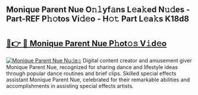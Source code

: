 ## Monique Parent Nue O𝚗𝚕yf𝚊ns L𝚎a𝚔ed N𝚞𝚍es - Part-REF P𝚑𝚘tos Vi𝚍𝚎o - H𝚘𝚝 Part L𝚎a𝚔s K18d8

# <h2><a href="http://kf7t52d.oniu.top/?m=Monique+Parent+Nue">🔗👉 🔴 Monique Parent Nue P𝚑ot𝚘𝚜 V𝚒d𝚎o</a></h2>

[![Monique Parent Nue Nu𝚍e𝚜](https://i.imgur.com/0qMVB7G.gif)](http://kf7t52d.oniu.top/?m=Monique+Parent+Nue)
Digital content creator and amusement giver Monique Parent Nue, recognized for sharing dance and lifestyle ideas through popular dance routines and brief clips. Skilled special effects assistant Monique Parent Nue, celebrated for their remarkable abilities and accomplishments in assisting special effects artists.  
